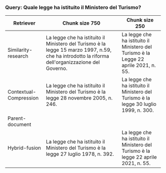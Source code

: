 ### Query: Quale legge ha istituito il Ministero del Turismo?




| Retriever               | Chunk size 750 | Chunk size 250 |
|-------------------------|----------------|----------------|
| Similarity-research     | La legge che ha istituito il Ministero del Turismo è la legge 15 marzo 1997, n.59, che ha introdotto la riforma dell'organizzazione del Governo.               | La legge che ha istituito il Ministero del Turismo è la Legge 22 aprile 2021, n. 55.               |
| Contextual-Compression  |  La legge che ha istituito il Ministero del Turismo è la legge 28 novembre 2005, n. 246.              | La legge che ha istituito il Ministero del Turismo è la legge 30 luglio 1999, n. 300.               |
| Parent-document         |                |                |
| Hybrid-fusion           | La legge che ha istituito il Ministero del Turismo è la legge 27 luglio 1978, n. 392.               |  La legge che ha istituito il Ministero del Turismo è la legge 22 aprile 2021, n. 55.              |